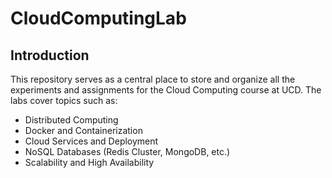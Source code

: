 # CloudComputingLab

## Introduction

This repository serves as a central place to store and organize all the experiments and assignments for the Cloud Computing course at UCD. The labs cover topics such as:

- Distributed Computing
- Docker and Containerization
- Cloud Services and Deployment
- NoSQL Databases (Redis Cluster, MongoDB, etc.)
- Scalability and High Availability
